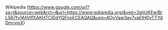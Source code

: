 Wikipedia (https://www.google.com/url?sa=t&source=web&rct=j&url=https://www.wikipedia.org/&ved=2ahUKEwiBrLS67fv1AhVIfXAKHTCiDdYQFnoECEAQAQ&usg=AOvVaw3ay7vaEtH0yTTYdDmrvinX)

